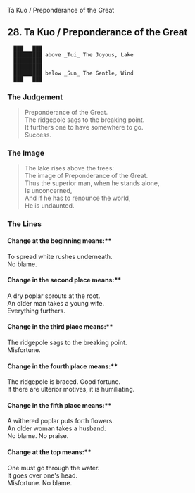 Ta Kuo / Preponderance of the Great
## 28. Ta Kuo / Preponderance of the Great
      ███   ███
      █████████ above _Tui_ The Joyous, Lake  
      █████████
      █████████
      █████████ below _Sun_ The Gentle, Wind  
      ███   ███
### The Judgement
> Preponderance of the Great.  
 The ridgepole sags to the breaking point.  
 It furthers one to have somewhere to go.  
 Success.
### The Image
> The lake rises above the trees:  
 The image of Preponderance of the Great.  
 Thus the superior man, when he stands alone,  
 Is unconcerned,  
 And if he has to renounce the world,  
 He is undaunted.
### The Lines

#### Change at the beginning means:**  
 To spread white rushes underneath.  
 No blame.
#### Change in the second place means:**  
 A dry poplar sprouts at the root.  
 An older man takes a young wife.  
 Everything furthers.
#### Change in the third place means:**  
 The ridgepole sags to the breaking point.  
 Misfortune.
#### Change in the fourth place means:**  
 The ridgepole is braced. Good fortune.  
 If there are ulterior motives, it is humiliating.
#### Change in the fifth place means:**  
 A withered poplar puts forth flowers.  
 An older woman takes a husband.  
 No blame. No praise.
#### Change at the top means:**  
 One must go through the water.  
 It goes over one's head.  
 Misfortune. No blame.



